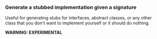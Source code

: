 ### Generate a stubbed implementation given a signature

Useful for generating stubs for interfaces, abstract classes, or any other class that you don't want to implement yourself or it should do nothing.

**WARNING: EXPERIMENTAL**
